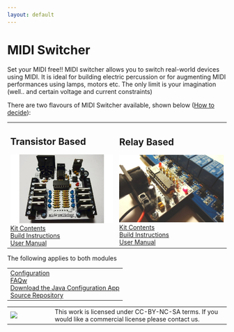 ```yaml
---
layout: default
---
```


# MIDI Switcher

Set your MIDI free!! MIDI switcher allows you to switch real-world devices using MIDI. It is ideal for building electric percussion or for augmenting MIDI performances using lamps, motors etc. The only limit is your imagination (well.. and certain voltage and current constraints)

There are two flavours of MIDI Switcher available, shown below (<a href="choice.html">How to decide</a>):

<table>
<tr>
<td>
<h2>Transistor Based</h2>
<img class="med_pic" src="img/TSWITCHER.JPG"><br>
<a href="tkit.html">Kit Contents</a><br>
<a href="tbuild.html">Build Instructions</a><br>
<a href="tmanual.html">User Manual</a><br>
</td>

<td>
<h2>Relay Based</h2>
<img class="med_pic" src="img/RSWITCHER.JPG"><br>
<a href="rkit.html">Kit Contents</a><br>
<a href="rbuild.html">Build Instructions</a><br>
<a href="rmanual.html">User Manual</a><br>
</td>
</tr>
</table>

The following applies to both modules

<table>
<tr>
<td>
<a href="config.html">Configuration</a><br>
<a href="faq.html">FAQw</a><br>
<a href="https://github.com/hotchk155/MIDI-Switcher/blob/master/application/midi-switcher-config.jar?raw=true">Download the Java Configuration App</a><br>
<a href="https://github.com/hotchk155/MIDI-Switcher">Source Repository</a><br>
</td>
</tr>
</table>

<table>
<tr>
<td width="88"><a href="http://creativecommons.org/licenses/by-nc-sa/4.0/"><img class="arpie_label" src="https://licensebuttons.net/l/by-nc-sa/3.0/88x31.png"></a></td>
<td>This work is licensed under CC-BY-NC-SA terms. If you would like a commercial license please contact us.</td>
<tr>
</table>
<br>
<br>
